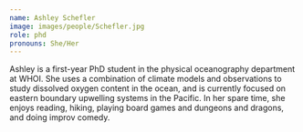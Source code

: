 ```yaml
---
name: Ashley Schefler
image: images/people/Schefler.jpg
role: phd
pronouns: She/Her
---
```


Ashley is a first-year PhD student in the physical oceanography department at WHOI. She uses a combination of climate models and observations to study dissolved oxygen content in the ocean, and is currently focused on eastern boundary upwelling systems in the Pacific. In her spare time, she enjoys reading, hiking, playing board games and dungeons and dragons, and doing improv comedy.

